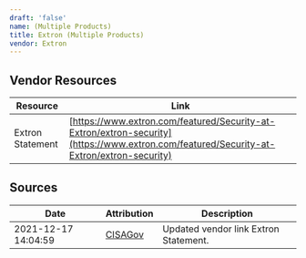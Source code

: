 ```yaml
---
draft: 'false'
name: (Multiple Products)
title: Extron (Multiple Products)
vendor: Extron
---
```


## Vendor Resources
| Resource | Link |
| --- | --- |
| Extron Statement | [https://www.extron.com/featured/Security-at-Extron/extron-security](https://www.extron.com/featured/Security-at-Extron/extron-security) |



## Sources
| Date | Attribution | Description |
| --- | --- | --- |
| 2021-12-17 14:04:59 | [CISAGov](https://raw.githubusercontent.com/cisagov/log4j-affected-db/develop/README.md) | Updated vendor link Extron Statement.  |
